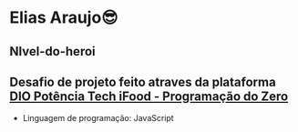 # Elias Araujo😎
## NIvel-do-heroi
## Desafio de projeto feito atraves da plataforma [DIO Potência Tech iFood - Programação do Zero](https://web.dio.me/track/potencia-tech-ifood-programacao-do-zero)
- Linguagem de programação: <i class="fab fa-js"></i> JavaScript
